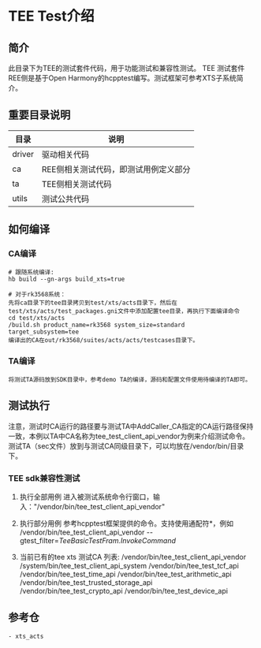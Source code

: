 # TEE Test介绍

## 简介

此目录下为TEE的测试套件代码，用于功能测试和兼容性测试。
TEE 测试套件REE侧是基于Open Harmony的hcpptest编写。测试框架可参考XTS子系统简介。

## 重要目录说明

|  目录   |  说明  |
|  ----  |  ----  |
| driver  | 驱动相关代码 |
| ca  | REE侧相关测试代码，即测试用例定义部分 |
| ta  | TEE侧相关测试代码 |
| utils  | 测试公共代码 |

## 如何编译
### CA编译
    # 跟随系统编译:
    hb build --gn-args build_xts=true

    # 对于rk3568系统：
    先将ca目录下的tee目录拷贝到test/xts/acts目录下，然后在test/xts/acts/test_packages.gni文件中添加配置tee目录，再执行下面编译命令
    cd test/xts/acts
    /build.sh product_name=rk3568 system_size=standard target_subsystem=tee
    编译出的CA在out/rk3568/suites/acts/acts/testcases目录下。

### TA编译
    将测试TA源码放到SDK目录中，参考demo TA的编译，源码和配置文件使用待编译的TA即可。

## 测试执行
注意，测试时CA运行的路径要与测试TA中AddCaller_CA指定的CA运行路径保持一致，本例以TA中CA名称为tee_test_client_api_vendor为例来介绍测试命令。
测试TA（sec文件）放到与测试CA同级目录下，可以均放在/vendor/bin/目录下。

### TEE sdk兼容性测试

1. 执行全部用例 
   进入被测试系统命令行窗口，输入："/vendor/bin/tee_test_client_api_vendor"

2. 执行部分用例
   参考hcpptest框架提供的命令。支持使用通配符*，例如 /vendor/bin/tee_test_client_api_vendor --gtest_filter=*TeeBasicTestFram.InvokeCommand*

3. 当前已有的tee xts 测试CA 列表:
/vendor/bin/tee_test_client_api_vendor
/system/bin/tee_test_client_api_system
/vendor/bin/tee_test_tcf_api
/vendor/bin/tee_test_time_api
/vendor/bin/tee_test_arithmetic_api
/vendor/bin/tee_test_trusted_storage_api
/vendor/bin/tee_test_crypto_api
/vendor/bin/tee_test_device_api
## 参考仓
    - xts_acts
